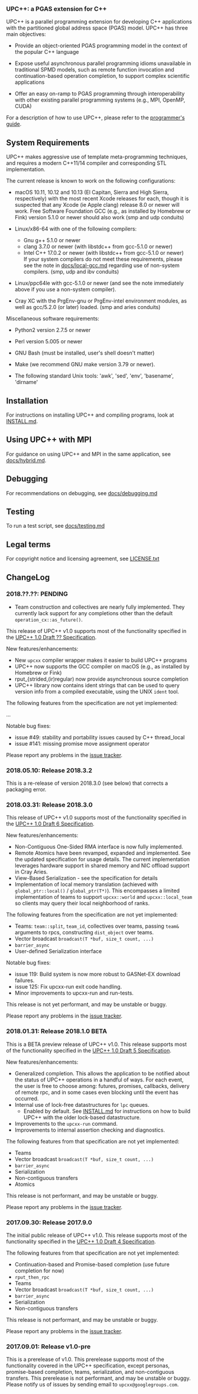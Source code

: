 ### UPC\+\+: a PGAS extension for C\+\+ ###

UPC++ is a parallel programming extension for developing C++ applications with
the partitioned global address space (PGAS) model.  UPC++ has three main
objectives:

* Provide an object-oriented PGAS programming model in the context of the
  popular C++ language

* Expose useful asynchronous parallel programming idioms unavailable in
  traditional SPMD models, such as remote function invocation and
  continuation-based operation completion, to support complex scientific
  applications
 
* Offer an easy on-ramp to PGAS programming through interoperability with other
  existing parallel programming systems (e.g., MPI, OpenMP, CUDA)

For a description of how to use UPC++, please refer to the
[programmer's guide](docs/guide.pdf).

## System Requirements

UPC++ makes aggressive use of template meta-programming techniques, and requires
a modern C++11/14 compiler and corresponding STL implementation.

The current release is known to work on the following configurations:

* macOS 10.11, 10.12 and 10.13 (El Capitan, Sierra and High Sierra,
  respectively) with the most recent Xcode releases for each, though it is
  suspected that any Xcode (ie Apple clang) release 8.0 or newer will work. 
  Free Software Foundation GCC (e.g., as installed by Homebrew or Fink)
  version 5.1.0 or newer should also work (smp and udp conduits)

* Linux/x86-64 with one of the following compilers:    
   - Gnu g++ 5.1.0 or newer    
   - clang 3.7.0 or newer (with libstdc++ from gcc-5.1.0 or newer)    
   - Intel C++ 17.0.2 or newer (with libstdc++ from gcc-5.1.0 or newer)    
  If your system compilers do not meet these requirements, please see the note
  in [docs/local-gcc.md](docs/local-gcc.md) regarding use of non-system
  compilers. (smp, udp and ibv conduits)

* Linux/ppc64le with gcc-5.1.0 or newer (and see the note immediately above if
  you use a non-system compiler).

* Cray XC with the PrgEnv-gnu or PrgEnv-intel environment modules, as well as
  gcc/5.2.0 (or later) loaded. (smp and aries conduits)

Miscellaneous software requirements:

* Python2 version 2.7.5 or newer

* Perl version 5.005 or newer

* GNU Bash (must be installed, user's shell doesn't matter)

* Make (we recommend GNU make version 3.79 or newer).

* The following standard Unix tools: 'awk', 'sed', 'env', 'basename', 'dirname'

## Installation

For instructions on installing UPC++ and compiling programs, look at
[INSTALL.md](INSTALL.md).

## Using UPC++ with MPI

For guidance on using UPC++ and MPI in the same application, see
[docs/hybrid.md](docs/hybrid.md).

## Debugging

For recommendations on debugging, see [docs/debugging.md](docs/debugging.md)

## Testing

To run a test script, see [docs/testing.md](docs/testing.md)

## Legal terms

For copyright notice and licensing agreement, see [LICENSE.txt](LICENSE.txt)

## ChangeLog

### 2018.??.??: PENDING

* Team construction and collectives are nearly fully implemented. They currently
  lack support for any completions other than the default
  `operation_cx::as_future()`.

This release of UPC++ v1.0 supports most of the functionality specified in the 
[UPC++ 1.0 Draft ?? Specification](docs/spec.pdf).

New features/enhancements:

* New `upcxx` compiler wrapper makes it easier to build UPC++ programs
* UPC++ now supports the GCC compiler on macOS (e.g., as installed by Homebrew or Fink)
* rput_{strided,(ir)regular) now provide asynchronous source completion
* UPC++ library now contains ident strings that can be used to query version info
  from a compiled executable, using the UNIX `ident` tool.

The following features from the specification are not yet implemented:

...

Notable bug fixes:

* issue #49: stability and portability issues caused by C++ thread_local
* issue #141: missing promise move assignment operator

Please report any problems in the [issue tracker](https://bitbucket.org/berkeleylab/upcxx/issues).

### 2018.05.10: Release 2018.3.2

This is a re-release of version 2018.3.0 (see below) that corrects a packaging error.

### 2018.03.31: Release 2018.3.0

This release of UPC++ v1.0 supports most of the functionality specified in the 
[UPC++ 1.0 Draft 6 Specification](docs/spec.pdf).

New features/enhancements:

 * Non-Contiguous One-Sided RMA interface is now fully implemented.
 * Remote Atomics have been revamped, expanded and implemented. See the updated specification
   for usage details.  The current implementation leverages hardware support in
   shared memory and NIC offload support in Cray Aries.
 * View-Based Serialization - see the specification for details
 * Implementation of local memory translation (achieved with
   `global_ptr::local()` / `global_ptr(T*)`). This encompasses a limited
   implementation of teams to support `upcxx::world` and `upcxx::local_team`
   so clients may query their local neighborhood of ranks.

The following features from the specification are not yet implemented:

 * Teams: `team::split`, `team_id`, collectives over teams, passing
       `team&` arguments to rpcs, constructing `dist_object` over teams.
 * Vector broadcast `broadcast(T *buf, size_t count, ...)`
 * `barrier_async`
 * User-defined Serialization interface

Notable bug fixes:

 * issue 119: Build system is now more robust to GASNet-EX download failures.
 * issue 125: Fix upcxx-run exit code handling.
 * Minor improvements to upcxx-run and run-tests.

This release is not yet performant, and may be unstable or buggy.

Please report any problems in the [issue tracker](https://bitbucket.org/berkeleylab/upcxx/issues).

### 2018.01.31: Release 2018.1.0 BETA

This is a BETA preview release of UPC++ v1.0. This release supports most of the
functionality specified in the [UPC++ 1.0 Draft 5 Specification](https://bitbucket.org/upcxx/upcxx/downloads/upcxx-spec-V1.0-Draft5.pdf).

New features/enhancements:

 * Generalized completion. This allows the application to be notified about the
   status of UPC\+\+ operations in a handful of ways. For each event, the user
   is free to choose among: futures, promises, callbacks, delivery of remote
   rpc, and in some cases even blocking until the event has occurred.
 * Internal use of lock-free datastructures for `lpc` queues.
     * Enabled by default. See [INSTALL.md](INSTALL.md) for instructions on how
       to build UPC\+\+ with the older lock-based datastructure.
 * Improvements to the `upcxx-run` command.
 * Improvements to internal assertion checking and diagnostics.
  
The following features from that specification are not yet implemented:

 * Teams
 * Vector broadcast `broadcast(T *buf, size_t count, ...)`
 * `barrier_async`
 * Serialization
 * Non-contiguous transfers
 * Atomics

This release is not performant, and may be unstable or buggy.

Please report any problems in the [issue tracker](https://bitbucket.org/berkeleylab/upcxx/issues).

### 2017.09.30: Release 2017.9.0

The initial public release of UPC++ v1.0. This release supports most of the
functionality specified in the [UPC++ 1.0 Draft 4 Specification](https://bitbucket.org/upcxx/upcxx/downloads/upcxx-spec-V1.0-Draft4.pdf).

The following features from that specification are not yet implemented:

 * Continuation-based and Promise-based completion (use future completion for
   now)
 * `rput_then_rpc`
 * Teams
 * Vector broadcast `broadcast(T *buf, size_t count, ...)`
 * `barrier_async`
 * Serialization
 * Non-contiguous transfers

This release is not performant, and may be unstable or buggy.

Please report any problems in the [issue tracker](https://bitbucket.org/berkeleylab/upcxx/issues).

### 2017.09.01: Release v1.0-pre

This is a prerelease of v1.0. This prerelease supports most of the functionality
covered in the UPC++ specification, except personas, promise-based completion,
teams, serialization, and non-contiguous transfers. This prerelease is not
performant, and may be unstable or buggy. Please notify us of issues by sending
email to `upcxx@googlegroups.com`.

